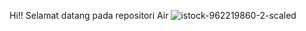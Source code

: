 Hi!! Selamat datang pada repositori Air
![istock-962219860-2-scaled](https://github.com/Mazcho/Air-Quality-in-South-Tangerang--Indonesia-20-22/assets/77985996/0e397efd-7c6e-432c-9ec6-b418cb13726a)
